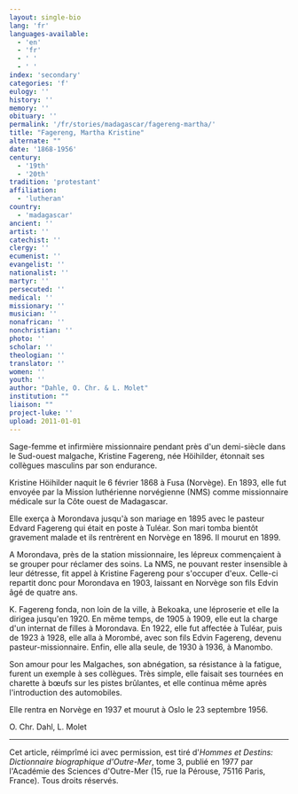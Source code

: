```yaml
---
layout: single-bio
lang: 'fr'
languages-available:
  - 'en'
  - 'fr'
  - ' '
  - ' '
index: 'secondary'
categories: 'f'
eulogy: ''
history: ''
memory: ''
obituary: ''
permalink: '/fr/stories/madagascar/fagereng-martha/'
title: "Fagereng, Martha Kristine"
alternate: ""
date: '1868-1956'
century:
  - '19th'
  - '20th'
tradition: 'protestant'
affiliation:
  - 'lutheran'
country:
  - 'madagascar'
ancient: ''
artist: ''
catechist: ''
clergy: ''
ecumenist: ''
evangelist: ''
nationalist: ''
martyr: ''
persecuted: ''
medical: ''
missionary: ''
musician: ''
nonafrican: ''
nonchristian: ''
photo: ''
scholar: ''
theologian: ''
translator: ''
women: ''
youth: ''
author: "Dahle, O. Chr. & L. Molet"
institution: ""
liaison: ""
project-luke: ''
upload: 2011-01-01
---
```




Sage-femme et infirmière missionnaire pendant près d'un demi-siècle dans le Sud-ouest malgache, Kristine Fagereng, née Höihilder, étonnait ses collègues masculins par son endurance.

Kristine Höihilder naquit le 6 février 1868 à Fusa (Norvège). En 1893, elle fut envoyée par la Mission luthérienne norvégienne (NMS) comme missionnaire médicale sur la Côte ouest de Madagascar.

Elle exerça à Morondava jusqu'à son mariage en 1895 avec le pasteur Edvard Fagereng qui était en poste à Tuléar. Son mari tomba bientôt gravement malade et ils rentrèrent en Norvège en 1896. Il mourut en 1899.

A Morondava, près de la station missionnaire, les lépreux commençaient à se grouper pour réclamer des soins. La NMS, ne pouvant rester insensible à leur détresse, fit appel à Kristine Fagereng pour s'occuper d'eux. Celle-ci repartit donc pour Morondava en 1903, laissant en Norvège son fils Edvin âgé de quatre ans.

K. Fagereng fonda, non loin de la ville, à Bekoaka, une léproserie et elle la dirigea jusqu'en 1920. En même temps, de 1905 à 1909, elle eut la charge d'un internat de filles à Morondava. En 1922, elle fut affectée à Tuléar, puis de 1923 à 1928, elle alla à Morombé, avec son fils Edvin Fagereng, devenu pasteur-missionnaire. Enfin, elle alla seule, de 1930 à 1936, à Manombo.

Son amour pour les Malgaches, son abnégation, sa résistance à la fatigue, furent un exemple à ses collègues. Très simple, elle faisait ses tournées en charette à bœufs sur les pistes brûlantes, et elle continua même après l'introduction des automobiles.

Elle rentra en Norvège en 1937 et mourut à Oslo le 23 septembre 1956.

O. Chr. Dahl, L. Molet

---

Cet article, réimprîmé ici avec permission, est tiré d'*Hommes et Destins: Dictionnaire biographique d'Outre-Mer*, tome 3, publié en 1977 par l'Académie des Sciences d'Outre-Mer (15, rue la Pérouse, 75116 Paris, France). Tous droits réservés.